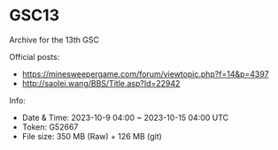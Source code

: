 # GSC13
Archive for the 13th GSC

Official posts:
- https://minesweepergame.com/forum/viewtopic.php?f=14&p=4397
- http://saolei.wang/BBS/Title.asp?Id=22942

Info:
- Date & Time: 2023-10-9 04:00 ~ 2023-10-15 04:00 UTC
- Token: G52667
- File size: 350 MB (Raw) + 126 MB (git)
